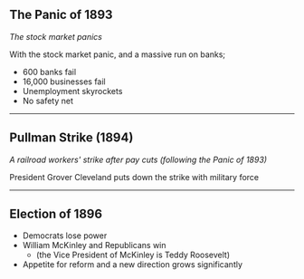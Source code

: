 ## The Panic of 1893

*The stock market panics*

With the stock market panic, and a massive run on banks;
- 600 banks fail 
- 16,000 businesses fail
- Unemployment skyrockets
- No safety net

---

## Pullman Strike (1894)

*A railroad workers' strike after pay cuts (following the Panic of 1893)*

President Grover Cleveland puts down the strike with military force

---

## Election of 1896
- Democrats lose power
- William McKinley and Republicans win
	- (the Vice President of McKinley is Teddy Roosevelt)
- Appetite for reform and a new direction grows significantly